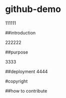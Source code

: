 # github-demo

111111

##introduction

222222

##purpose

3333


##deployment
4444

#copyright

##how to contribute

